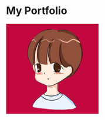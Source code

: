 <p style="text-align:center;">
<h1>My Portfolio</h1>
<img  style="width:50%;" src="./images/rishikesh-av.png"/>
</p>
